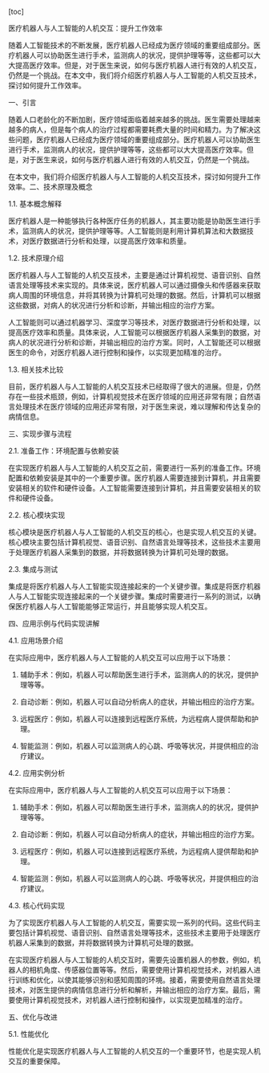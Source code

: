 
[toc]                    
                
                
医疗机器人与人工智能的人机交互：提升工作效率

随着人工智能技术的不断发展，医疗机器人已经成为医疗领域的重要组成部分。医疗机器人可以协助医生进行手术，监测病人的状况，提供护理等等，这些都可以大大提高医疗效率。但是，对于医生来说，如何与医疗机器人进行有效的人机交互，仍然是一个挑战。在本文中，我们将介绍医疗机器人与人工智能的人机交互技术，探讨如何提升工作效率。

一、引言

随着人口老龄化的不断加剧，医疗领域面临着越来越多的挑战。医生需要处理越来越多的病人，但是每个病人的治疗过程都需要耗费大量的时间和精力。为了解决这些问题，医疗机器人已经成为医疗领域的重要组成部分。医疗机器人可以协助医生进行手术，监测病人的状况，提供护理等等，这些都可以大大提高医疗效率。但是，对于医生来说，如何与医疗机器人进行有效的人机交互，仍然是一个挑战。

在本文中，我们将介绍医疗机器人与人工智能的人机交互技术，探讨如何提升工作效率。二、技术原理及概念

1.1. 基本概念解释

医疗机器人是一种能够执行各种医疗任务的机器人，其主要功能是协助医生进行手术，监测病人的状况，提供护理等等。人工智能则是利用计算机算法和大数据技术，对医疗数据进行分析和处理，以提高医疗效率和质量。

1.2. 技术原理介绍

医疗机器人与人工智能的人机交互技术，主要是通过计算机视觉、语音识别、自然语言处理等技术来实现的。具体来说，医疗机器人可以通过摄像头和传感器来获取病人周围的环境信息，并将其转换为计算机可处理的数据。然后，计算机可以根据这些数据，对病人的状况进行分析和诊断，并输出相应的治疗方案。

人工智能则可以通过机器学习、深度学习等技术，对医疗数据进行分析和处理，以提高医疗效率和质量。具体来说，人工智能可以根据医疗机器人采集到的数据，对病人的状况进行分析和诊断，并输出相应的治疗方案。同时，人工智能还可以根据医生的命令，对医疗机器人进行控制和操作，以实现更加精准的治疗。

1.3. 相关技术比较

目前，医疗机器人与人工智能的人机交互技术已经取得了很大的进展。但是，仍然存在一些技术瓶颈，例如，计算机视觉技术在医疗领域的应用还非常有限；自然语言处理技术在医疗领域的应用还非常有限，对于医生来说，难以理解和传达复杂的病情信息。

三、实现步骤与流程

2.1. 准备工作：环境配置与依赖安装

在实现医疗机器人与人工智能的人机交互之前，需要进行一系列的准备工作。环境配置和依赖安装是其中的一个重要步骤。医疗机器人需要连接到计算机，并且需要安装相关的软件和硬件设备。人工智能需要连接到计算机，并且需要安装相关的软件和硬件设备。

2.2. 核心模块实现

核心模块是医疗机器人与人工智能的人机交互的核心，也是实现人机交互的关键。核心模块主要包括计算机视觉、语音识别、自然语言处理等技术，这些技术主要用于处理医疗机器人采集到的数据，并将数据转换为计算机可处理的数据。

2.3. 集成与测试

集成是将医疗机器人与人工智能实现连接起来的一个关键步骤。集成是将医疗机器人与人工智能实现连接起来的一个关键步骤。集成时需要进行一系列的测试，以确保医疗机器人与人工智能能够正常运行，并且能够实现人机交互。

四、应用示例与代码实现讲解

4.1. 应用场景介绍

在实际应用中，医疗机器人与人工智能的人机交互可以应用于以下场景：

1. 辅助手术：例如，机器人可以帮助医生进行手术，监测病人的的状况，提供护理等等。

2. 自动诊断：例如，机器人可以自动分析病人的症状，并输出相应的治疗方案。

3. 远程医疗：例如，机器人可以连接到远程医疗系统，为远程病人提供帮助和护理。

4. 智能监测：例如，机器人可以监测病人的心跳、呼吸等状况，并提供相应的治疗建议。

4.2. 应用实例分析

在实际应用中，医疗机器人与人工智能的人机交互可以应用于以下场景：

1. 辅助手术：例如，机器人可以帮助医生进行手术，监测病人的的状况，提供护理等等。

2. 自动诊断：例如，机器人可以自动分析病人的症状，并输出相应的治疗方案。

3. 远程医疗：例如，机器人可以连接到远程医疗系统，为远程病人提供帮助和护理。

4. 智能监测：例如，机器人可以监测病人的心跳、呼吸等状况，并提供相应的治疗建议。

4.3. 核心代码实现

为了实现医疗机器人与人工智能的人机交互，需要实现一系列的代码。这些代码主要包括计算机视觉、语音识别、自然语言处理等技术，这些技术主要用于处理医疗机器人采集到的数据，并将数据转换为计算机可处理的数据。

在实现医疗机器人与人工智能的人机交互时，需要先设置机器人的参数，例如，机器人的相机角度、传感器位置等等。然后，需要使用计算机视觉技术，对机器人进行训练和优化，以使其能够识别和感知周围的环境。接着，需要使用自然语言处理技术，对医生提供的病情信息进行分析和解析，并输出相应的治疗方案。最后，需要使用计算机视觉技术，对机器人进行控制和操作，以实现更加精准的治疗。

五、优化与改进

5.1. 性能优化

性能优化是实现医疗机器人与人工智能的人机交互的一个重要环节，也是实现人机交互的重要保障。

